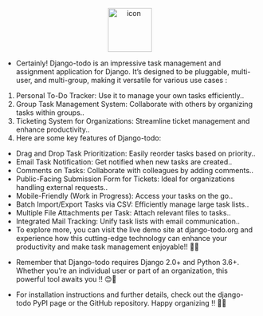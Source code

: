 

<p align="center">
<img src="https://techstack-generator.vercel.app/django-icon.svg" alt="icon" width="88" height="88" />
</p>


* Certainly! Django-todo is an impressive task management and assignment application for Django. It’s designed to be pluggable, multi-user, and multi-group, making it versatile for various use cases :

1. Personal To-Do Tracker: Use it to manage your own tasks efficiently..
2. Group Task Management System: Collaborate with others by organizing tasks within groups..
3. Ticketing System for Organizations: Streamline ticket management and enhance productivity..
4. Here are some key features of Django-todo:

- Drag and Drop Task Prioritization: Easily reorder tasks based on priority..
- Email Task Notification: Get notified when new tasks are created..
- Comments on Tasks: Collaborate with colleagues by adding comments..
- Public-Facing Submission Form for Tickets: Ideal for organizations handling external requests..
- Mobile-Friendly (Work in Progress): Access your tasks on the go..
- Batch Import/Export Tasks via CSV: Efficiently manage large task lists..
- Multiple File Attachments per Task: Attach relevant files to tasks..
- Integrated Mail Tracking: Unify task lists with email communication..
- To explore more, you can visit the live demo site at django-todo.org and experience how this cutting-edge technology can enhance your productivity and make task management enjoyable!! 🚀📝

* Remember that Django-todo requires Django 2.0+ and Python 3.6+. Whether you’re an individual user or part of an organization, this powerful tool awaits you !! 😊📝

* For installation instructions and further details, check out the django-todo PyPI page or the GitHub repository. Happy organizing !! 🌟📝



